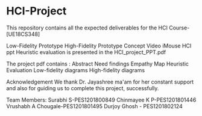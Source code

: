 # HCI-Project
This repository contains all the expected deliverables for the HCI Course-[UE18CS348]

Low-Fidelity Prototype
High-Fidelity Prototype 
Concept Video
iMouse HCI ppt
Heuristic evaluation is presented in the HCI_project_PPT.pdf


The project pdf contains :
Abstract
Need findings
Empathy Map
Heuristic Evaluation
Low-fidelity diagrams
High-fidelity diagrams


Acknowledgement
We thank Dr. Jayashree ma'am for her constant support and also for guiding us to complete this project, successfully.

Team Members:
Surabhi S-PES1201800849
Chinmayee K P-PES1201801446
Vrushabh A Chougale-PES1201801495
Durjoy Ghosh - PES1201802124
